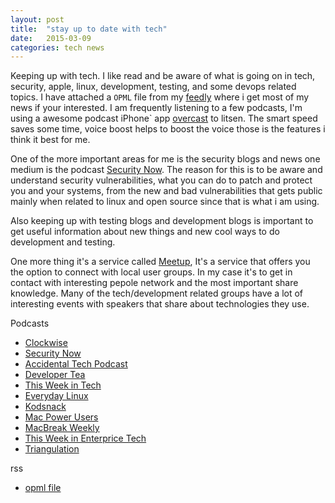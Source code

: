 ```yaml
---
layout: post
title:  "stay up to date with tech"
date:   2015-03-09
categories: tech news 
---
```



Keeping up with tech. I like read and be aware of what is going on in tech, security, apple, linux, development, testing, and some devops related topics. I have attached a `OPML` file from my [feedly](https://feedly.com) where i get most of my news if your interested. I am frequently listening to a few podcasts, I'm using a awesome podcast iPhone` app [overcast](https://overcast.fm/) to litsen. The smart speed saves some time, voice boost helps to boost the voice those is the features i think it best for me. 

One of the more important areas for me is the security blogs and news one medium is the podcast [Security Now](https://www.grc.com/securitynow.htm). The reason for this is to be aware and understand security vulnerabilities, what you can do to patch and protect you and your systems, from the new and bad vulnerabilities that gets public mainly when related to linux and open source since that is what i am using.

Also keeping up with testing blogs and development blogs is important to get useful information about new things and new cool ways to do development and testing.  

One more thing it's a service called [Meetup](http://www.meetup.com), It's a service that offers you the option to connect with local user groups. In my case it's to get in contact with interesting pepole network and the most important share knowledge. Many of the tech/development related groups have a lot of interesting events with speakers that share about technologies they use. 



Podcasts

* [Clockwise](http://www.relay.fm/clockwise)
* [Security Now](https://www.grc.com/securitynow.htm)
* [Accidental Tech Podcast](http://atp.fm/)
* [Developer Tea](https://www.developertea.com/)
* [This Week in Tech](http://twit.tv/show/this-week-in-tech)
* [Everyday Linux](http://elementopie.com/everyday-linux-episodes)
* [Kodsnack](http://kodsnack.se/)
* [Mac Power Users](http://www.macpowerusers.com/)
* [MacBreak Weekly](http://twit.tv/show/macbreak-weekly)
* [This Week in Enterprice Tech](http://twit.tv/)
* [Triangulation](http://twit.tv/show/triangulation)


rss

* [opml file](/share/feedly.opml)